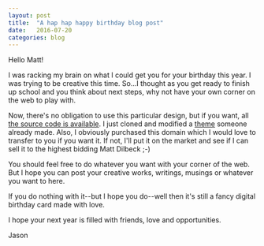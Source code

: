 ```yaml
---
layout: post
title:  "A hap hap happy birthday blog post"
date:   2016-07-20
categories: blog
---
```

Hello Matt! 

I was racking my brain on what I could get you for your birthday this year. I was trying to be creative this time. So...I thought as you get ready to finish up school and you think about next steps, why not have your own corner on the web to play with.

Now, there's no obligation to use this particular design, but if you want, all [the source code is available](https://github.com/jasonlally/matts-birthday). I just cloned and modified a [theme](https://github.com/knaman2609/clean) someone already made. Also, I obviously purchased this domain which I would love to transfer to you if you want it. If not, I'll put it on the market and see if I can sell it to the highest bidding Matt Dilbeck ;-)

You should feel free to do whatever you want with your corner of the web. But I hope you can post your creative works, writings, musings or whatever you want to here.

If you do nothing with it--but I hope you do--well then it's still a fancy digital birthday card made with love.

I hope your next year is filled with friends, love and opportunities.

<i class="fa fa-heart" aria-hidden="true"></i>

Jason
